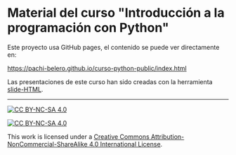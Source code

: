 # Material del curso "Introducción a la programación con Python"

Este proyecto usa GitHub pages, el contenido se puede ver directamente en:

<https://pachi-belero.github.io/curso-python-public/index.html>

Las presentaciones de este curso han sido creadas con la herramienta [slide-HTML](https://github.com/pachi-belero/slide-html).

---

[![CC BY-NC-SA 4.0][cc-by-nc-sa-shield]][cc-by-nc-sa]

[![CC BY-NC-SA 4.0][cc-by-nc-sa-image]][cc-by-nc-sa]

This work is licensed under a
[Creative Commons Attribution-NonCommercial-ShareAlike 4.0 International License][cc-by-nc-sa].

[cc-by-nc-sa]: http://creativecommons.org/licenses/by-nc-sa/4.0/
[cc-by-nc-sa-image]: https://licensebuttons.net/l/by-nc-sa/4.0/88x31.png
[cc-by-nc-sa-shield]: https://img.shields.io/badge/License-CC%20BY--SA%204.0-lightgrey.svg
